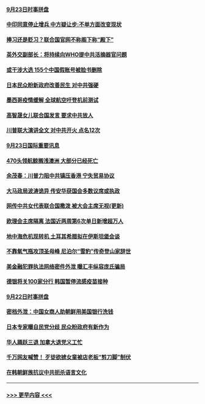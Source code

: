 #### [9月23日时事拼盘](../pages/prog202/a102947732.md?t=09240602) 
#### [中印同意停止增兵 中方疑让步:不单方面改变现状](../pages/prog202/a102947716.md?t=09240602) 
#### [捧习还是贬习？联合国官网不称阁下称“殿下”](../pages/prog202/a102947656.md?t=09240602) 
#### [英外交副部长：将持续向WHO提中共活摘器官问题](../pages/prog202/a102947631.md?t=09240602) 
#### [或干涉大选 155个中国假账号被脸书删除](../pages/prog202/a102947583.md?t=09240602) 
#### [日本民众盼新政府改善民生 对中共强硬](../pages/prog202/a102947571.md?t=09240602) 
#### [墨西哥疫情缓解 全球航空吁登机前测试](../pages/prog202/a102947567.md?t=09240602) 
#### [高智晟女儿联合国发言 要求中共放人](../pages/prog202/a102947553.md?t=09240602) 
#### [川普联大演讲全文 对中共开火 点名12次](../pages/prog202/a102945304.md?t=09240602) 
#### [9月23日国际重要讯息](../pages/prog202/a102947324.md?t=09240602) 
#### [470头领航鲸搁浅澳洲 大部分已经死亡](../pages/prog202/a102947230.md?t=09240602) 
#### [余茂春：川普力阻中共镇压香港 宁失贸易协议](../pages/prog202/a102947236.md?t=09240602) 
#### [大马政局波涛诡异 传安华获国会多数议席或执政](../pages/prog202/a102947204.md?t=09240602) 
#### [网传中共女代表联合国撒泼 被大会主席无视(更新)](../pages/prog202/a102947170.md?t=09240602) 
#### [欧理会主席隔离 法国近两周第6次单日新增超万人](../pages/prog202/a102947152.md?t=09240602) 
#### [地中海危机现转机 土耳其希腊拟在伊斯坦堡会谈](../pages/prog202/a102947115.md?t=09240602) 
#### [不靠氧气瓶攻顶圣母峰 尼泊尔“雪豹”传奇登山家辞世](../pages/prog202/a102947101.md?t=09240602) 
#### [美金融犯罪执法网络密件外泄 曝汇丰纵容庞氏骗局](../pages/prog202/a102946941.md?t=09240602) 
#### [德银将关100家分行 韩国暂停流感疫苗接种](../pages/prog202/a102946756.md?t=09240602) 
#### [9月22日时事拼盘](../pages/prog202/a102946914.md?t=09240602) 
#### [密档外泄：中国女商人助朝鲜用美国银行洗钱](../pages/prog202/a102946856.md?t=09240602) 
#### [日本专家曝自民党分歧 民众盼政府有新作为](../pages/prog202/a102946691.md?t=09240602) 
#### [华人踊跃三退 加拿大退党义工忙](../pages/prog202/a102946683.md?t=09240602) 
#### [千万网友喊赞！ 歹徒欲掳女童被店老板“剪刀脚”制伏](../pages/prog202/a102946431.md?t=09240602) 
#### [在韩朝鲜族抗议中共扼杀语言文化](../pages/prog202/a102946530.md?t=09240602) 

----
#### [ >>> 更早内容 <<< ](../indexes/prog202-earlier.md)
